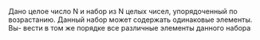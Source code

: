  Дано целое число N и набор из N целых чисел, упорядоченный по
 возрастанию. Данный набор может содержать одинаковые элементы. Вы-
 вести в том же порядке все различные элементы данного набора

